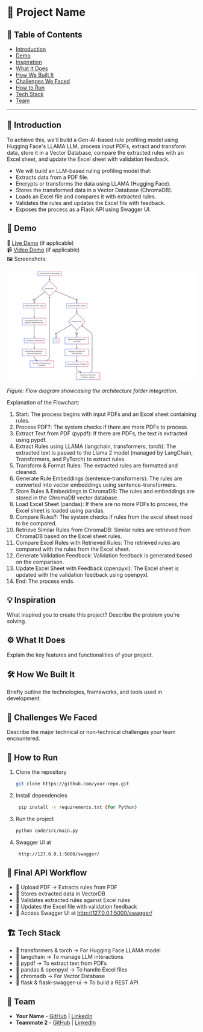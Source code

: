 # 🚀 Project Name

## 📌 Table of Contents
- [Introduction](#introduction)
- [Demo](#demo)
- [Inspiration](#inspiration)
- [What It Does](#what-it-does)
- [How We Built It](#how-we-built-it)
- [Challenges We Faced](#challenges-we-faced)
- [How to Run](#how-to-run)
- [Tech Stack](#tech-stack)
- [Team](#team)

---


## 🎯 Introduction
To achieve this, we'll build a Gen-AI-based rule profiling model using Hugging Face's LLAMA LLM, process input PDFs, extract and transform data, store it in a Vector Database, compare the extracted rules with an Excel sheet, and update the Excel sheet with validation feedback.

   - We will build an LLM-based ruling profiling model that:
   - Extracts data from a PDF file.
   - Encrypts or transforms the data using LLAMA (Hugging Face).
   - Stores the transformed data in a Vector Database (ChromaDB).
   - Loads an Excel file and compares it with extracted rules.
   - Validates the rules and updates the Excel file with feedback.
   - Exposes the process as a Flask API using Swagger UI.

## 🎥 Demo
🔗 [Live Demo](#) (if applicable)  
📹 [Video Demo](#) (if applicable)  
🖼️ Screenshots:

![Flow Diagram with Arch Folder](./artifacts/arch/Flow.png)

*Figure: Flow diagram showcasing the architecture folder integration.*

Explanation of the Flowchart:
1.	Start: The process begins with input PDFs and an Excel sheet containing rules.
2.	Process PDF?: The system checks if there are more PDFs to process.
3.	Extract Text from PDF (pypdf): If there are PDFs, the text is extracted using pypdf.
4.	Extract Rules using LLAMA (langchain, transformers, torch): The extracted text is passed to the Llama 2 model (managed by LangChain, Transformers, and PyTorch) to extract rules.
5.	Transform & Format Rules: The extracted rules are formatted and cleaned.
6.	Generate Rule Embeddings (sentence-transformers): The rules are converted into vector embeddings using sentence-transformers.
7.	Store Rules & Embeddings in ChromaDB: The rules and embeddings are stored in the ChromaDB vector database.
8.	Load Excel Sheet (pandas): If there are no more PDFs to process, the Excel sheet is loaded using pandas.
9.	Compare Rules?: The system checks if rules from the excel sheet need to be compared.
10.	Retrieve Similar Rules from ChromaDB: Similar rules are retrieved from ChromaDB based on the Excel sheet rules.
11.	Compare Excel Rules with Retrieved Rules: The retrieved rules are compared with the rules from the Excel sheet.
12.	Generate Validation Feedback: Validation feedback is generated based on the comparison.
13.	Update Excel Sheet with Feedback (openpyxl): The Excel sheet is updated with the validation feedback using openpyxl.
14.	End: The process ends.


## 💡 Inspiration
What inspired you to create this project? Describe the problem you're solving.

## ⚙️ What It Does
Explain the key features and functionalities of your project.

## 🛠️ How We Built It
Briefly outline the technologies, frameworks, and tools used in development.

## 🚧 Challenges We Faced
Describe the major technical or non-technical challenges your team encountered.

## 🏃 How to Run
1. Clone the repository  
   ```sh
   git clone https://github.com/your-repo.git
   ```
2. Install dependencies  
   ```sh
    pip install -r requirements.txt (for Python)
   ```
     
3. Run the project  
   ```sh
   python code/src/main.py
   ```
4. Swagger UI at 
   ```sh
    http://127.0.0.1:5000/swagger/
   ```
## 🚧 Final API Workflow
- 🔹 Upload PDF → Extracts rules from PDF
- 🔹 Stores extracted data in VectorDB
- 🔹 Validates extracted rules against Excel rules
- 🔹 Updates the Excel file with validation feedback
- 🔹 Access Swagger UI at http://127.0.0.1:5000/swagger/

## 🏗️ Tech Stack
- 🔹 transformers & torch → For Hugging Face LLAMA model
- 🔹 langchain → To manage LLM interactions
- 🔹 pypdf → To extract text from PDFs
- 🔹 pandas & openpyxl → To handle Excel files
- 🔹 chromadb → For Vector Database
- 🔹 flask & flask-swagger-ui → To build a REST API

## 👥 Team
- **Your Name** - [GitHub](#) | [LinkedIn](#)
- **Teammate 2** - [GitHub](#) | [LinkedIn](#)